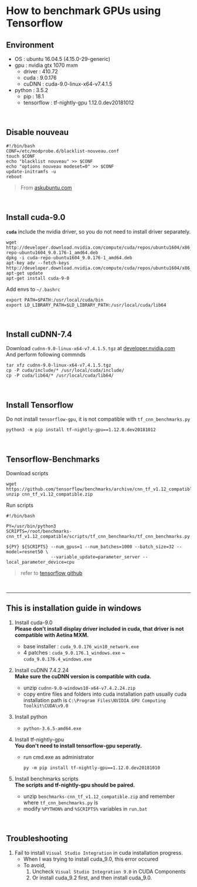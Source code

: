 # **How to benchmark GPUs using Tensorflow**

## **Environment**

- OS : ubuntu 16.04.5 (4.15.0-29-generic)
- gpu : nvidia gtx 1070 mxm
  - driver : 410.72
  - cuda : 9.0.176
  - cuDNN : cuda-9.0-linux-x64-v7.4.1.5
- python : 3.5.2
  - pip : 18.1
  - tensorflow : tf-nightly-gpu 1.12.0.dev20181012

&nbsp;

## **Disable nouveau**

```shell
#!/bin/bash
CONF=/etc/modprobe.d/blacklist-nouveau.conf
touch $CONF
echo "blacklist nouveau" >> $CONF
echo "options nouveau modeset=0" >> $CONF
update-initramfs -u
reboot
```

> From [askubuntu.com](https://askubuntu.com/questions/841876/how-to-disable-nouveau-kernel-driver)

&nbsp;

## **Install cuda-9.0**

**`cuda`** include the nvidia driver, so you do not need to install driver separately.

```shell
wget http://developer.download.nvidia.com/compute/cuda/repos/ubuntu1604/x86_64/cuda-repo-ubuntu1604_9.0.176-1_amd64.deb
dpkg -i cuda-repo-ubuntu1604_9.0.176-1_amd64.deb
apt-key adv --fetch-keys http://developer.download.nvidia.com/compute/cuda/repos/ubuntu1604/x86_64/7fa2af80.pub
apt-get update
apt-get install cuda-9-0
```

Add envs to `~/.bashrc`

```shell
export PATH=$PATH:/usr/local/cuda/bin
export LD_LIBRARY_PATH=$LD_LIBRARY_PATH:/usr/local/cuda/lib64
```

&nbsp;

## **Install cuDNN-7.4**

Download `cudnn-9.0-linux-x64-v7.4.1.5.tgz` at [developer.nvidia.com](https://developer.nvidia.com/cudnn)  
And perform following commnds

```shell
tar xfz cudnn-9.0-linux-x64-v7.4.1.5.tgz
cp -P cuda/include/* /usr/local/cuda/include/
cp -P cuda/lib64/* /usr/local/cuda/lib64/
```

&nbsp;

## **Install Tensorflow**

Do not install `tensorflow-gpu`, it is not compatible with `tf_cnn_benchmarks.py`

```shell
python3 -m pip install tf-nightly-gpu==1.12.0.dev20181012
```

&nbsp;

## **Tensorflow-Benchmarks**

Download scripts

```shell
wget https://github.com/tensorflow/benchmarks/archive/cnn_tf_v1.12_compatible.zip
unzip cnn_tf_v1.12_compatible.zip
```

Run scripts

```shell
#!/bin/bash

PY=/usr/bin/python3
SCRIPTS=/root/benchmarks-cnn_tf_v1.12_compatible/scripts/tf_cnn_benchmarks/tf_cnn_benchmarks.py

${PY} ${SCRIPTS} --num_gpus=1 --num_batches=1000 --batch_size=32 --model=resnet50 \
                 --variable_update=parameter_server --local_parameter_device=cpu
```

> refer to [tensorflow github](https://github.com/tensorflow/benchmarks)

&nbsp;

---
## **This is installation guide in windows**

1. Install cuda-9.0  
	**Please don't install display driver included in cuda, that driver is not compatible with Aetina MXM.**
	- base installer : `cuda_9.0.176_win10_network.exe`
	- 4 patches : `cuda_9.0.176.1_windows.exe` ~ `cuda_9.0.176.4_windows.exe`

2. Install cuDNN 7.4.2.24  
	**Make sure the cuDNN version is compatible with cuda.**
	- unzip `cudnn-9.0-windows10-x64-v7.4.2.24.zip`
	- copy entire files and folders into cuda installation path
	  usually cuda installation path is `C:\Program Files\NVIDIA GPU Computing Toolkit\CUDA\v9.0`

3. Install python
	- `python-3.6.5-amd64.exe`

4. Install tf-nightly-gpu  
	**You don't need to install tensorflow-gpu seperatly.** 
	- run cmd.exe as administrator  
        ```shell
	  	py -m pip install tf-nightly-gpu==1.12.0.dev20181010
        ```

5. Install benchmarks scripts  
	**The scripts and tf-nightly-gpu should be paired.**
	- unzip `benchmarks-cnn_tf_v1.12_compatible.zip` and remember where `tf_cnn_benchmarks.py` is
	- modify `%PYTHON%` and `%SCRIPTS%` variables in `run.bat`

&nbsp;

## **Troubleshooting**
1. Fail to install `Visual Studio Integration` in cuda installation progress.
	- When I was trying to install cuda_9.0, this error occured
	- To avoid, 
		1) Uncheck `Visual Studio Integration 9.0` in CUDA Components
		2) Or install cuda_9.2 first, and then install cuda_9.0.